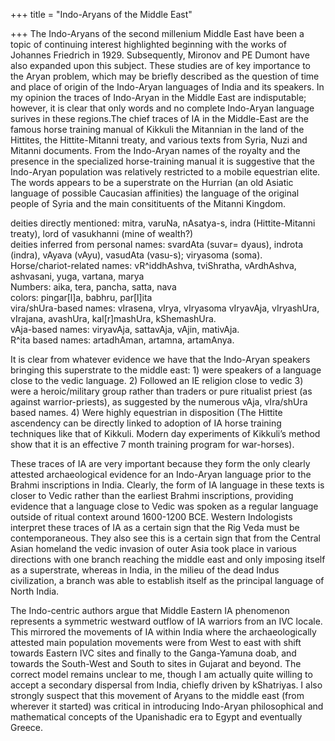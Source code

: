 +++
title = "Indo-Aryans of the Middle East"

+++
The Indo-Aryans of the second millenium Middle East have been a topic of
continuing interest highlighted beginning with the works of Johannes
Friedrich in 1929. Subsequently, Mironov and PE Dumont have also
expanded upon this subject. These studies are of key importance to the
Aryan problem, which may be briefly described as the question of time
and place of origin of the Indo-Aryan languages of India and its
speakers. In my opinion the traces of Indo-Aryan in the Middle East are
indisputable; however, it is clear that only words and no complete
Indo-Aryan language surives in these regions.The chief traces of IA in
the Middle-East are the famous horse training manual of Kikkuli the
Mitannian in the land of the Hittites, the Hittite-Mitanni treaty, and
various texts from Syria, Nuzi and Mitanni documents. From the
Indo-Aryan names of the royalty and the presence in the specialized
horse-training manual it is suggestive that the Indo-Aryan population
was relatively restricted to a mobile equestrian elite. The words
appears to be a superstrate on the Hurrian (an old Asiatic language of
possible Caucasian affinities) the language of the original people of
Syria and the main consitituents of the Mitanni Kingdom.

deities directly mentioned: mitra, varuNa, nAsatya-s, indra
(Hittite-Mitanni treaty), lord of vasukhanni (mine of wealth?)  
deities inferred from personal names: svardAta (suvar= dyaus), indrota
(indra), vAyava (vAyu), vasudAta (vasu-s); viryasoma (soma).  
Horse/chariot-related names: vR^iddhAshva, tviShratha, vArdhAshva,
ashvasani, yuga, vartana, marya  
Numbers: aika, tera, pancha, satta, nava  
colors: pingar\[l\]a, babhru, par\[l\]ita  
vira/shUra-based names: vIrasena, vIrya, vIryasoma vIryavAja,
vIryashUra, vIrajana, avashUra, kal\[r\]mashUra, kShemashUra.  
vAja-based names: viryavAja, sattavAja, vAjin, mativAja.  
R^ita based names: artadhAman, artamna, artamAnya.

It is clear from whatever evidence we have that the Indo-Aryan speakers
bringing this superstrate to the middle east: 1) were speakers of a
language close to the vedic language. 2) Followed an IE religion close
to vedic 3) were a heroic/military group rather than traders or pure
ritualist priest (as against warrior-priests), as suggested by the
numerous vAja, vIra/shUra based names. 4) Were highly equestrian in
disposition (The Hittite ascendency can be directly linked to adoption
of IA horse training techniques like that of Kikkuli. Modern day
experiments of Kikkuli’s method show that it is an effective 7 month
training program for war-horses).

These traces of IA are very important because they form the only clearly
attested archaeological evidence for an Indo-Aryan language prior to the
Brahmi inscriptions in India. Clearly, the form of IA language in these
texts is closer to Vedic rather than the earliest Brahmi inscriptions,
providing evidence that a language close to Vedic was spoken as a
regular language outside of ritual context around 1600-1200 BCE. Western
Indologists interpret these traces of IA as a certain sign that the Rig
Veda must be contemporaneous. They also see this is a certain sign that
from the Central Asian homeland the vedic invasion of outer Asia took
place in various directions with one branch reaching the middle east and
only imposing itself as a superstrate, whereas in India, in the milieu
of the dead Indus civilization, a branch was able to establish itself as
the principal language of North India.

The Indo-centric authors argue that Middle Eastern IA phenomenon
represents a symmetric westward outflow of IA warriors from an IVC
locale. This mirrored the movements of IA within India where the
archaeologically attested main population movements were from West to
east with shift towards Eastern IVC sites and finally to the
Ganga-Yamuna doab, and towards the South-West and South to sites in
Gujarat and beyond. The correct model remains unclear to me, though I am
actually quite willing to accept a secondary dispersal from India,
chiefly driven by kShatriyas. I also strongly suspect that this movement
of Aryans to the middle east (from wherever it started) was critical in
introducing Indo-Aryan philosophical and mathematical concepts of the
Upanishadic era to Egypt and eventually Greece.
